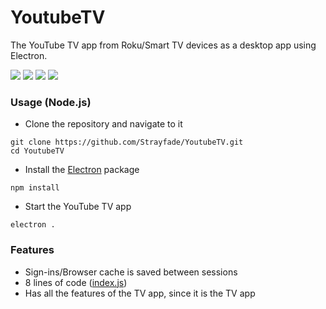 # YoutubeTV
The YouTube TV app from Roku/Smart TV devices as a desktop app using Electron.

<p>
<img src='https://img.shields.io/github/directory-file-count/Strayfade/YoutubeTV?color=orange&label=Total%20Files&style=flat-square'>
<img src='https://img.shields.io/github/repo-size/Strayfade/YoutubeTV?label=Size&style=flat-square'>
<img src='https://img.shields.io/github/license/Strayfade/YoutubeTV?label=License&style=flat-square'>
<img src='https://img.shields.io/github/package-json/v/Strayfade/YoutubeTV?color=red&label=Version&style=flat-square'>
</p>

### Usage (Node.js)
 - Clone the repository and navigate to it
```
git clone https://github.com/Strayfade/YoutubeTV.git
cd YoutubeTV
```
 - Install the [Electron](https://github.com/electron/electron) package
```
npm install
```
 - Start the YouTube TV app
```
electron .
```

### Features
 - Sign-ins/Browser cache is saved between sessions
 - 8 lines of code ([index.js](https://github.com/Strayfade/YoutubeTV/blob/main/index.js))
 - Has all the features of the TV app, since it is the TV app
